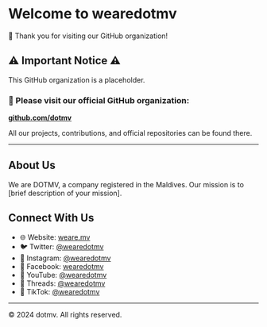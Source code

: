 # Welcome to wearedotmv

👋 Thank you for visiting our GitHub organization!

## ⚠️ Important Notice ⚠️

This GitHub organization is a placeholder. 

### 🔀 Please visit our official GitHub organization:

[**github.com/dotmv**](https://github.com/dotmv)

All our projects, contributions, and official repositories can be found there.

---

## About Us

We are DOTMV, a company registered in the Maldives. Our mission is to [brief description of your mission].

## Connect With Us

- 🌐 Website: [weare.mv](https://weare.mv)
- 🐦 Twitter: [@wearedotmv](https://twitter.com/wearedotmv)
- 📸 Instagram: [@wearedotmv](https://instagram.com/wearedotmv)
- 👥 Facebook: [wearedotmv](https://facebook.com/wearedotmv)
- 🎥 YouTube: [@wearedotmv](https://youtube.com/@wearedotmv)
- 🧵 Threads: [@wearedotmv](https://threads.net/@wearedotmv)
- 🎵 TikTok: [@wearedotmv](https://tiktok.com/@wearedotmv)

---

©️ 2024 dotmv. All rights reserved.
